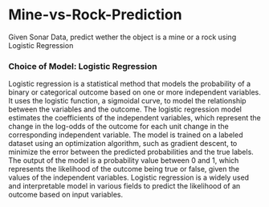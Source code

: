 # Mine-vs-Rock-Prediction
Given Sonar Data, predict wether the object is a mine or a rock using Logistic Regression

### Choice of Model: Logistic Regression

Logistic regression is a statistical method that models the probability of a binary or categorical outcome based on one or more independent variables. It uses the logistic function, a sigmoidal curve, to model the relationship between the variables and the outcome. The logistic regression model estimates the coefficients of the independent variables, which represent the change in the log-odds of the outcome for each unit change in the corresponding independent variable. The model is trained on a labeled dataset using an optimization algorithm, such as gradient descent, to minimize the error between the predicted probabilities and the true labels. The output of the model is a probability value between 0 and 1, which represents the likelihood of the outcome being true or false, given the values of the independent variables. Logistic regression is a widely used and interpretable model in various fields to predict the likelihood of an outcome based on input variables.
